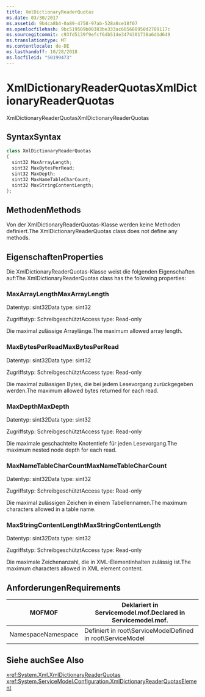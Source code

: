```yaml
---
title: XmlDictionaryReaderQuotas
ms.date: 03/30/2017
ms.assetid: 9b4ca8b4-0a89-4758-97ab-528a8ce18f07
ms.openlocfilehash: 9bc519509b00383be333ac605688950d2709117c
ms.sourcegitcommit: c93fd5139f9efcf6db514e3474301738a6d1d649
ms.translationtype: MT
ms.contentlocale: de-DE
ms.lasthandoff: 10/28/2018
ms.locfileid: "50199473"
---
```

# <a name="xmldictionaryreaderquotas"></a><span data-ttu-id="a6e15-102">XmlDictionaryReaderQuotas</span><span class="sxs-lookup"><span data-stu-id="a6e15-102">XmlDictionaryReaderQuotas</span></span>
<span data-ttu-id="a6e15-103">XmlDictionaryReaderQuotas</span><span class="sxs-lookup"><span data-stu-id="a6e15-103">XmlDictionaryReaderQuotas</span></span>  
  
## <a name="syntax"></a><span data-ttu-id="a6e15-104">Syntax</span><span class="sxs-lookup"><span data-stu-id="a6e15-104">Syntax</span></span>  
  
```csharp
class XmlDictionaryReaderQuotas  
{  
  sint32 MaxArrayLength;  
  sint32 MaxBytesPerRead;  
  sint32 MaxDepth;  
  sint32 MaxNameTableCharCount;  
  sint32 MaxStringContentLength;  
};  
```  
  
## <a name="methods"></a><span data-ttu-id="a6e15-105">Methoden</span><span class="sxs-lookup"><span data-stu-id="a6e15-105">Methods</span></span>  
 <span data-ttu-id="a6e15-106">Von der XmlDictionaryReaderQuotas-Klasse werden keine Methoden definiert.</span><span class="sxs-lookup"><span data-stu-id="a6e15-106">The XmlDictionaryReaderQuotas class does not define any methods.</span></span>  
  
## <a name="properties"></a><span data-ttu-id="a6e15-107">Eigenschaften</span><span class="sxs-lookup"><span data-stu-id="a6e15-107">Properties</span></span>  
 <span data-ttu-id="a6e15-108">Die XmlDictionaryReaderQuotas-Klasse weist die folgenden Eigenschaften auf:</span><span class="sxs-lookup"><span data-stu-id="a6e15-108">The XmlDictionaryReaderQuotas class has the following properties:</span></span>  
  
### <a name="maxarraylength"></a><span data-ttu-id="a6e15-109">MaxArrayLength</span><span class="sxs-lookup"><span data-stu-id="a6e15-109">MaxArrayLength</span></span>  
 <span data-ttu-id="a6e15-110">Datentyp: sint32</span><span class="sxs-lookup"><span data-stu-id="a6e15-110">Data type: sint32</span></span>  
  
 <span data-ttu-id="a6e15-111">Zugriffstyp: Schreibgeschützt</span><span class="sxs-lookup"><span data-stu-id="a6e15-111">Access type: Read-only</span></span>  
  
 <span data-ttu-id="a6e15-112">Die maximal zulässige Arraylänge.</span><span class="sxs-lookup"><span data-stu-id="a6e15-112">The maximum allowed array length.</span></span>  
  
### <a name="maxbytesperread"></a><span data-ttu-id="a6e15-113">MaxBytesPerRead</span><span class="sxs-lookup"><span data-stu-id="a6e15-113">MaxBytesPerRead</span></span>  
 <span data-ttu-id="a6e15-114">Datentyp: sint32</span><span class="sxs-lookup"><span data-stu-id="a6e15-114">Data type: sint32</span></span>  
  
 <span data-ttu-id="a6e15-115">Zugriffstyp: Schreibgeschützt</span><span class="sxs-lookup"><span data-stu-id="a6e15-115">Access type: Read-only</span></span>  
  
 <span data-ttu-id="a6e15-116">Die maximal zulässigen Bytes, die bei jedem Lesevorgang zurückgegeben werden.</span><span class="sxs-lookup"><span data-stu-id="a6e15-116">The maximum allowed bytes returned for each read.</span></span>  
  
### <a name="maxdepth"></a><span data-ttu-id="a6e15-117">MaxDepth</span><span class="sxs-lookup"><span data-stu-id="a6e15-117">MaxDepth</span></span>  
 <span data-ttu-id="a6e15-118">Datentyp: sint32</span><span class="sxs-lookup"><span data-stu-id="a6e15-118">Data type: sint32</span></span>  
  
 <span data-ttu-id="a6e15-119">Zugriffstyp: Schreibgeschützt</span><span class="sxs-lookup"><span data-stu-id="a6e15-119">Access type: Read-only</span></span>  
  
 <span data-ttu-id="a6e15-120">Die maximale geschachtelte Knotentiefe für jeden Lesevorgang.</span><span class="sxs-lookup"><span data-stu-id="a6e15-120">The maximum nested node depth for each read.</span></span>  
  
### <a name="maxnametablecharcount"></a><span data-ttu-id="a6e15-121">MaxNameTableCharCount</span><span class="sxs-lookup"><span data-stu-id="a6e15-121">MaxNameTableCharCount</span></span>  
 <span data-ttu-id="a6e15-122">Datentyp: sint32</span><span class="sxs-lookup"><span data-stu-id="a6e15-122">Data type: sint32</span></span>  
  
 <span data-ttu-id="a6e15-123">Zugriffstyp: Schreibgeschützt</span><span class="sxs-lookup"><span data-stu-id="a6e15-123">Access type: Read-only</span></span>  
  
 <span data-ttu-id="a6e15-124">Die maximal zulässigen Zeichen in einem Tabellennamen.</span><span class="sxs-lookup"><span data-stu-id="a6e15-124">The maximum characters allowed in a table name.</span></span>  
  
### <a name="maxstringcontentlength"></a><span data-ttu-id="a6e15-125">MaxStringContentLength</span><span class="sxs-lookup"><span data-stu-id="a6e15-125">MaxStringContentLength</span></span>  
 <span data-ttu-id="a6e15-126">Datentyp: sint32</span><span class="sxs-lookup"><span data-stu-id="a6e15-126">Data type: sint32</span></span>  
  
 <span data-ttu-id="a6e15-127">Zugriffstyp: Schreibgeschützt</span><span class="sxs-lookup"><span data-stu-id="a6e15-127">Access type: Read-only</span></span>  
  
 <span data-ttu-id="a6e15-128">Die maximale Zeichenanzahl, die in XML-Elementinhalten zulässig ist.</span><span class="sxs-lookup"><span data-stu-id="a6e15-128">The maximum characters allowed in XML element content.</span></span>  
  
## <a name="requirements"></a><span data-ttu-id="a6e15-129">Anforderungen</span><span class="sxs-lookup"><span data-stu-id="a6e15-129">Requirements</span></span>  
  
|<span data-ttu-id="a6e15-130">MOF</span><span class="sxs-lookup"><span data-stu-id="a6e15-130">MOF</span></span>|<span data-ttu-id="a6e15-131">Deklariert in Servicemodel.mof.</span><span class="sxs-lookup"><span data-stu-id="a6e15-131">Declared in Servicemodel.mof.</span></span>|  
|---------|-----------------------------------|  
|<span data-ttu-id="a6e15-132">Namespace</span><span class="sxs-lookup"><span data-stu-id="a6e15-132">Namespace</span></span>|<span data-ttu-id="a6e15-133">Definiert in root\ServiceModel</span><span class="sxs-lookup"><span data-stu-id="a6e15-133">Defined in root\ServiceModel</span></span>|  
  
## <a name="see-also"></a><span data-ttu-id="a6e15-134">Siehe auch</span><span class="sxs-lookup"><span data-stu-id="a6e15-134">See Also</span></span>  
 <xref:System.Xml.XmlDictionaryReaderQuotas>  
 <xref:System.ServiceModel.Configuration.XmlDictionaryReaderQuotasElement>

